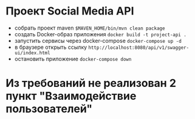 # Проект Social Media API
* собрать проект maven `$MAVEN_HOME/bin/mvn clean package`
* создать Docker-образ приложения `docker build -t project-api .`
* запустить сервисы через docker-compose `docker-compose up -d`
* в браузере открыть ссылку `http://localhost:8080/api/v1/swagger-ui/index.html`
* остановить приложение `docker-compose down`


# Из требований не реализован 2 пункт "Взаимодействие пользователей"